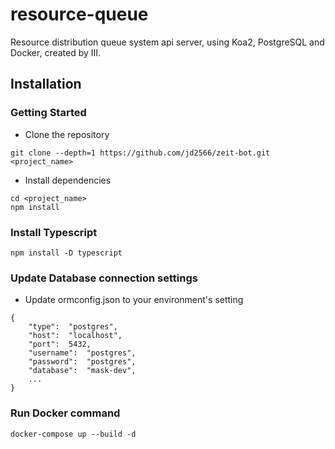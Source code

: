 # resource-queue

Resource distribution queue system api server, using Koa2, PostgreSQL and Docker, created by III.

## Installation

### Getting Started

- Clone the repository

```
git clone --depth=1 https://github.com/jd2566/zeit-bot.git <project_name>
```

- Install dependencies

```
cd <project_name>
npm install
```

### Install Typescript

```
npm install -D typescript
```

### Update Database connection settings

- Update ormconfig.json to your environment's setting

```
{
	"type":  "postgres",
	"host":  "localhost",
	"port":  5432,
	"username":  "postgres",
	"password":  "postgres",
	"database":  "mask-dev",
	...
}
```

### Run Docker command

    docker-compose up --build -d
